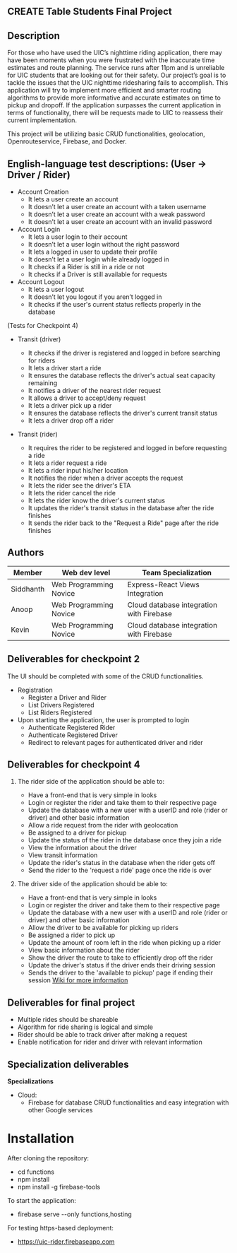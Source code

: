 ## CREATE Table Students Final Project

## Description

For those who have used the UIC’s nighttime riding application, there may have been moments when you were frustrated with the inaccurate time estimates and route planning. The service runs after 11pm and is unreliable for UIC students that are looking out for their safety. Our project’s goal is to tackle the issues that the UIC nighttime ridesharing fails to accomplish. This application will try to implement more efficient and smarter routing algorithms to provide more informative and accurate estimates on time to pickup and dropoff. If the application surpasses the current application in terms of functionality, there will be requests made to UIC to reassess their current implementation.

This project will be utilizing basic CRUD functionalities, geolocation, Openrouteservice, Firebase, and Docker.

## English-language test descriptions: (User -> Driver / Rider)

* Account Creation
  - It lets a user create an account 
  - It doesn’t let a user create an account with a taken username 
  - It doesn’t let a user create an account with a weak password
  - It doesn’t let a user create an account with an invalid password 
* Account Login
  - It lets a user login to their account
  - It doesn’t let a user login without the right password 
  - It lets a logged in user to update their profile 
  - It doesn’t let a user login while already logged in
  - It checks if a Rider is still in a ride or not
  - It checks if a Driver is still available for requests
* Account Logout
  - It lets a user logout
  - It doesn’t let you logout if you aren’t logged in
  - It checks if the user's current status reflects properly in the database 
  
(Tests for Checkpoint 4)
* Transit (driver)
  - It checks if the driver is registered and logged in before searching for riders
  - It lets a driver start a ride
  - It ensures the database reflects the driver's actual seat capacity remaining
  - It notifies a driver of the nearest rider request
  - It allows a driver to accept/deny request
  - It lets a driver pick up a rider
  - It ensures the database reflects the driver's current transit status
  - It lets a driver drop off a rider
  
* Transit (rider)
  - It requires the rider to be registered and logged in before requesting a ride
  - It lets a rider request a ride
  - It lets a rider input his/her location
  - It notifies the rider when a driver accepts the request
  - It lets the rider see the driver's ETA
  - It lets the rider cancel the ride
  - It lets the rider know the driver's current status
  - It updates the rider's transit status in the database after the ride finishes
  - It sends the rider back to the "Request a Ride" page after the ride finishes
  

## Authors

| Member | Web dev level | Team Specialization |
| --- | --- | --- |
| Siddhanth | Web Programming Novice | Express-React Views Integration |
| Anoop | Web Programming Novice | Cloud database integration with Firebase |
| Kevin | Web Programming Novice | Cloud database integration with Firebase |

## Deliverables for checkpoint 2
The UI should be completed with some of the CRUD functionalities. 
* Registration
  - Register a Driver and Rider
  - List Drivers Registered 
  - List Riders Registered
* Upon starting the application, the user is prompted to login
  - Authenticate Registered Rider
  - Authenticate Registered Driver
  - Redirect to relevant pages for authenticated driver and rider

## Deliverables for checkpoint 4
1. The rider side of the application should be able to:  
   * Have a front-end that is very simple in looks   
   * Login or register the rider and take them to their respective page 
   * Update the database with a new user with a userID and role (rider or driver) and other basic information
   * Allow a ride request from the rider with geolocation
   * Be assigned to a driver for pickup
   * Update the status of the rider in the database once they join a ride
   * View the information about the driver 
   * View transit information
   * Update the rider's status in the database when the rider gets off
   * Send the rider to the 'request a ride' page once the ride is over
   
2. The driver side of the application should be able to:  
   * Have a front-end that is very simple in looks   
   * Login or register the driver and take them to their respective page 
   * Update the database with a new user with a userID and role (rider or driver) and other basic information
   * Allow the driver to be available for picking up riders
   * Be assigned a rider to pick up
   * Update the amount of room left in the ride when picking up a rider 
   * View basic information about the rider
   * Show the driver the route to take to efficiently drop off the rider
   * Update the driver's status if the driver ends their driving session
   * Sends the driver to the 'available to pickup' page if ending their session
   [Wiki for more imformation](https://github.com/ckanich-classrooms/final-project-create-table-students/wiki/Discusssions)
   
  
## Deliverables for final project

* Multiple rides should be shareable
* Algorithm for ride sharing is logical and simple
* Rider should be able to track driver after making a request
* Enable notification for rider and driver with relevant information

## Specialization deliverables

**Specializations**
  * Cloud:
    - Firebase for database CRUD functionalities and easy integration with other Google services
         
# Installation
After cloning the repository:
  - cd functions
  - npm install
  - npm install -g firebase-tools

To start the application:
  - firebase serve --only functions,hosting
  
For testing https-based deployment:
  - https://uic-rider.firebaseapp.com
